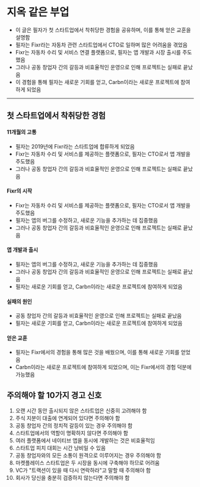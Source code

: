 # 지옥 같은 부업


* 이 글은 필자가 첫 스타트업에서 착취당한 경험을 공유하며, 이를 통해 얻은 교훈을 설명함
* 필자는 Fixr라는 자동차 관련 스타트업에서 CTO로 일하며 많은 어려움을 겪었음
* Fixr는 자동차 수리 및 서비스 연결 플랫폼으로, 필자는 앱 개발과 시장 출시를 주도했음
* 그러나 공동 창업자 간의 갈등과 비효율적인 운영으로 인해 프로젝트는 실패로 끝났음
* 이 경험을 통해 필자는 새로운 기회를 얻고, Carbn이라는 새로운 프로젝트에 참여하게 되었음

---

첫 스타트업에서 착취당한 경험
----------------

#### 11개월의 고통

* 필자는 2019년에 Fixr라는 스타트업에 합류하게 되었음
* Fixr는 자동차 수리 및 서비스를 제공하는 플랫폼으로, 필자는 CTO로서 앱 개발을 주도했음
* 그러나 공동 창업자 간의 갈등과 비효율적인 운영으로 인해 프로젝트는 실패로 끝났음

#### Fixr의 시작

* Fixr는 자동차 수리 및 서비스를 제공하는 플랫폼으로, 필자는 CTO로서 앱 개발을 주도했음
* 필자는 앱의 버그를 수정하고, 새로운 기능을 추가하는 데 집중했음
* 그러나 공동 창업자 간의 갈등과 비효율적인 운영으로 인해 프로젝트는 실패로 끝났음

#### 앱 개발과 출시

* 필자는 앱의 버그를 수정하고, 새로운 기능을 추가하는 데 집중했음
* 그러나 공동 창업자 간의 갈등과 비효율적인 운영으로 인해 프로젝트는 실패로 끝났음
* 필자는 새로운 기회를 얻고, Carbn이라는 새로운 프로젝트에 참여하게 되었음

#### 실패의 원인

* 공동 창업자 간의 갈등과 비효율적인 운영으로 인해 프로젝트는 실패로 끝났음
* 필자는 새로운 기회를 얻고, Carbn이라는 새로운 프로젝트에 참여하게 되었음

#### 얻은 교훈

* 필자는 Fixr에서의 경험을 통해 많은 것을 배웠으며, 이를 통해 새로운 기회를 얻었음
* Carbn이라는 새로운 프로젝트에 참여하게 되었으며, 이는 Fixr에서의 경험 덕분에 가능했음

주의해야 할 10가지 경고 신호
-----------------

1. 오랜 시간 동안 출시되지 않은 스타트업은 신중히 고려해야 함
2. 주식 지분이 대출에 연계되어 있다면 주의해야 함
3. 공동 창업자 간의 정치적 갈등이 있는 경우 주의해야 함
4. 스타트업에서의 역할이 명확하지 않다면 주의해야 함
5. 여러 플랫폼에서 네이티브 앱을 동시에 개발하는 것은 비효율적임
6. 스타트업 피치 대회는 시간 낭비일 수 있음
7. 공동 창업자와의 모든 소통이 원격으로 이루어지는 경우 주의해야 함
8. 마켓플레이스 스타트업은 두 시장을 동시에 구축해야 하므로 어려움
9. VC가 "트랙션이 있을 때 다시 연락하라"고 말할 때 주의해야 함
10. 회사가 당신을 충분히 검증하지 않는다면 주의해야 함
